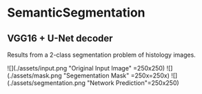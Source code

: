 # SemanticSegmentation

## VGG16 + U-Net decoder
Results from a 2-class segmentation problem of histology images.


![](./assets/input.png "Original Input Image" =250x250)
![](./assets/mask.png "Segementation Mask" =250x=250x)
![](./assets/segmentation.png "Network Prediction"=250x250)


